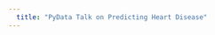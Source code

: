 ```yaml
---
  title: "PyData Talk on Predicting Heart Disease"
---
```


  <script>
    top.window.location = 'https://www.youtube.com/watch?v=pZGEe9-fz6w&feature=youtu.be';
  </script>